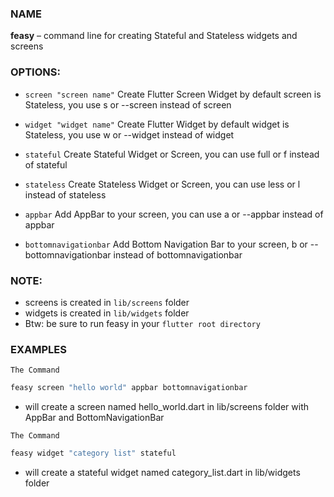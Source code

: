 ### NAME
   **feasy** – command line for creating Stateful and Stateless widgets and screens


### OPTIONS:

- `screen "screen name"`      Create Flutter Screen Widget by default screen is Stateless, you use s or --screen instead of screen

- `widget "widget name"`      Create Flutter Widget by default widget is Stateless, you use w or --widget instead of widget

- `stateful`                  Create Stateful Widget or Screen, you can use full or f instead of stateful

- `stateless`                 Create Stateless Widget or Screen, you can use less or l instead of stateless

- `appbar`                    Add AppBar to your screen, you can use a or --appbar instead of appbar

- `bottomnavigationbar`       Add Bottom Navigation Bar to your screen, b or --bottomnavigationbar instead of bottomnavigationbar

### NOTE:
- screens is created in `lib/screens` folder
- widgets is created in `lib/widgets` folder
- Btw: be sure to run feasy in your `flutter root directory`

### EXAMPLES
`The Command`
```bash
feasy screen "hello world" appbar bottomnavigationbar
```
- will create a screen named hello_world.dart in lib/screens folder with AppBar and BottomNavigationBar

`The Command`
```bash
feasy widget "category list" stateful
```

- will create a stateful widget named category_list.dart in lib/widgets folder